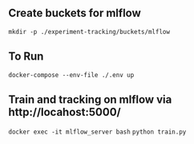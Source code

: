 ## Create buckets for mlflow
```mkdir -p ./experiment-tracking/buckets/mlflow```

## To Run
```docker-compose --env-file ./.env up```
## Train and tracking on mlflow via http://locahost:5000/
```docker exec -it mlflow_server bash```
```python train.py```
